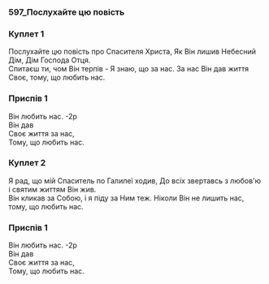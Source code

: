 ### 597_Послухайте цю повість
### Куплет 1
Послухайте цю повість про Спасителя Христа, Як Він лишив Небесний Дім, Дім Господа Отця. <br/>Спитаєш ти, чом Він терпів - Я знаю, що за нас. За нас Він дав життя Своє, тому, що любить нас.
### Приспів 1
Він любить нас. -2р<br/>Він дав <br/>Своє життя за нас, <br/>Тому, що любить нас.
### Куплет 2
Я рад, що мій Спаситель по Галилеї ходив, До всіх звертавсь з любов'ю і святим життям Він жив. <br/>Він кликав за Собою, і я піду за Ним теж. Ніколи Він не лишить нас, тому, що любить нас.
### Приспів 1
Він любить нас. -2р<br/>Він дав <br/>Своє життя за нас, <br/>Тому, що любить нас.

